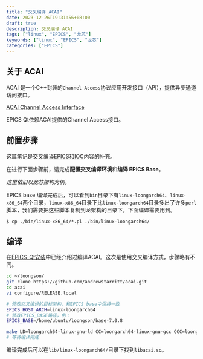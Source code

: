```yaml
---
title: "交叉编译 ACAI"
date: 2023-12-26T19:31:56+08:00
draft: true
description: 交叉编译 ACAI
tags: ["linux", "EPICS", "龙芯"]
keywords: ["linux", "EPICS", "龙芯"]
categories: ["EPICS"]
---
```


## 关于 ACAI

ACAI 是一个C++封装的`Channel Access`协议应用开发接口（API），提供异步通道访问接口。

[ACAI Channel Access Interface](https://github.com/andrewstarritt/acai)

EPICS Qt依赖ACAI提供的Channel Access接口。

## 前置步骤

这篇笔记是[交叉编译EPICS和IOC](../../posts/交叉编译epics和ioc/)内容的补充。

在进行下面步骤前，请完成**配置交叉编译环境**和**编译 EPICS Base**。

*这里依旧以龙芯架构为例。*

EPICS base 编译完成后，可以看到`bin`目录下有`linux-loongarch64`、`linux-x86_64`两个目录，`linux-x86_64`目录下比`linux-loongarch64`目录多出了许多`perl`脚本，我们需要把这些脚本复制到龙架构的目录下，下面编译需要用到。

``` shell
$ cp ./bin/linux-x86_64/*.pl ./bin/linux-loongarch64/
```

## 编译

在[EPICS-Qt安装](../../posts/epics-qt安装/)中已经介绍过编译ACAI。这次是使用交叉编译方式，步骤略有不同。

```sh
cd ~/loongson/
git clone https://github.com/andrewstarritt/acai.git
cd acai
vi configure/RELEASE.local

# 修改交叉编译的目标架构，和EPICS base中保持一致
EPICS_HOST_ARCH=linux-loongarch64
# 修改EPICS_BASE路径，例：
EPICS_BASE=/home/ubuntu/loongson/base-7.0.8

make LD=loongarch64-linux-gnu-ld CC=loongarch64-linux-gnu-gcc CCC=loongarch64-linux-gnu-g++
# 等待编译完成
```

编译完成后可以在`lib/linux-loongarch64/`目录下找到`libacai.so`。
